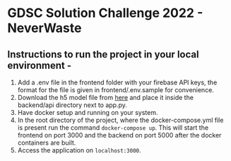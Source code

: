 # GDSC Solution Challenge 2022 - NeverWaste

## Instructions to run the project in your local environment -

1. Add a .env file in the frontend folder with your firebase API keys, the format for the file is given in frontend/.env.sample for convenience.
2. Download the h5 model file from [here](https://drive.google.com/file/d/1eIIigKzQ3K7Ox9o3y5l91KiQWuMGMAQQ/view?usp=sharing) and place it inside the backend/api directory next to app.py.
3. Have docker setup and running on your system.
4. In the root directory of the project, where the docker-compose.yml file is present run the command `docker-compose up`. This will start the frontend on port 3000 and the backend on port 5000 after the docker containers are built.
5. Access the application on `localhost:3000`.
